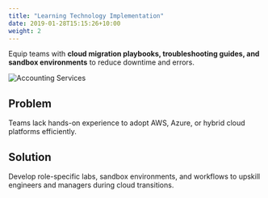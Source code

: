 ```yaml
---
title: "Learning Technology Implementation"
date: 2019-01-28T15:15:26+10:00
weight: 2
---
```


Equip teams with **cloud migration playbooks, troubleshooting guides, and sandbox environments** to reduce downtime and errors.

![Accounting Services](/lukofolio/images/austin-distel-nGc5RT2HmF0-unsplash.jpg)

## Problem

Teams lack hands-on experience to adopt AWS, Azure, or hybrid cloud platforms efficiently.

## Solution

Develop role-specific labs, sandbox environments, and workflows to upskill engineers and managers during cloud transitions.